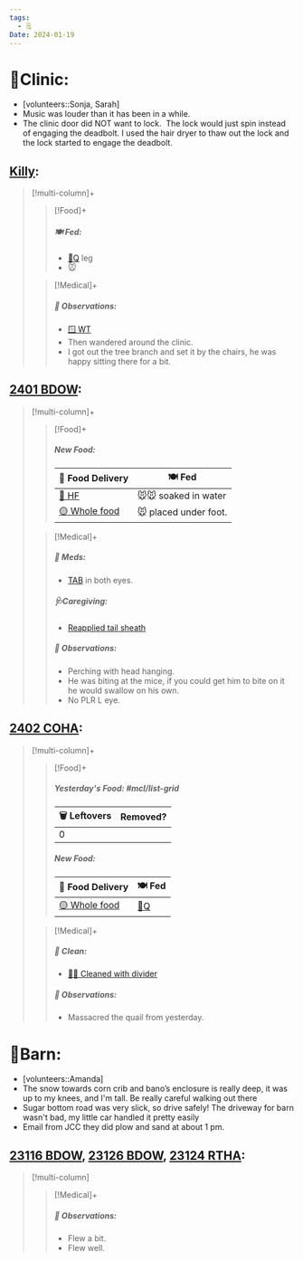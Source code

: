 ```yaml
---
tags:
  - 🗒️
Date: 2024-01-19
---
```


# 🏥Clinic:
- [volunteers::Sonja, Sarah]
- Music was louder than it has been in a while.
- The clinic door did NOT want to lock.  The lock would just spin instead of engaging the deadbolt. I used the hair dryer to thaw out the lock and the lock started to engage the deadbolt.

## [Killy](../RARE%20Birds/Ed%20Birds/Killy.md):
> [!multi-column]+
>
>> [!Food]+
>> ##### 🍽️ Fed:
>> - [🐥Q](../Admin/Codes/Food/Quail.md) leg
>> - 🐭
>
>> [!Medical]+
>> ##### 🔭 Observations:
>> - [🪟 WT](../Admin/Codes/Window%20time.md)
>> - Then wandered around the clinic.
>> - I got out the tree branch and set it by the chairs, he was happy sitting there for a bit.

## [2401 BDOW](../RARE%20Birds/2401%20BDOW.md):
> [!multi-column]+
>
>> [!Food]+
>> ##### New Food:
>> |🚚 Food Delivery| 🍽️ Fed|
>> |---|---|
>>|[🫱 HF](../Admin/Codes/Handfed.md)|🐭🐭 soaked in water|
>>|[🟡 Whole food](../Admin/Codes/Whole%20food.md)|🐭 placed under foot.
>
>> [!Medical]+
>> ##### 💊 Meds:
>> - [TAB](../Admin/Codes/Medication/Triple%20Antibiotic.md) in both eyes.
>>
>> ##### 🩺Caregiving:
>> - [Reapplied tail sheath](../Admin/Codes/Reapplied%20tail%20sheath.md)
>>
>> ##### 🔭 Observations:
>> - Perching with head hanging.
>> - He was biting at the mice, if you could get him to bite on it he would swallow on his own.
>> - No PLR L eye.

## [2402 COHA](../RARE%20Birds/2402%20COHA.md):
> [!multi-column]+
>
>> [!Food]+
>> ##### Yesterday's Food: #mcl/list-grid
>> |🗑️ Leftovers| Removed?
>> |---|---|
>>|0|
>>
>> ##### New Food:
>> |🚚 Food Delivery| 🍽️ Fed|
>> |---|---|
>>|[🟡 Whole food](../Admin/Codes/Whole%20food.md)|[🐥Q](../Admin/Codes/Food/Quail.md)
>
>> [!Medical]+
>>##### 🫧 Clean:
>> - [🧼➗ Cleaned with divider](../Admin/Codes/Cleaned%20with%20divider.md)
>>
>> ##### 🔭 Observations:
>> - Massacred the quail from yesterday.

# 🏡Barn:
- [volunteers::Amanda]
- The snow towards corn crib and bano’s enclosure is really deep, it was up to my knees, and I'm tall. Be really careful walking out there
- Sugar bottom road was very slick, so drive safely! The driveway for barn wasn't bad, my little car handled it pretty easily
- Email from JCC they did plow and sand at about 1 pm.

## [23116 BDOW](../RARE%20Birds/23116%20BDOW.md), [23126 BDOW](../RARE%20Birds/23126%20BDOW.md), [23124 RTHA](../RARE%20Birds/23124%20RTHA.md):
> [!multi-column]
>
>> [!Medical]+
>> ##### 🔭 Observations:
>> - Flew a bit.
>> - Flew well.

